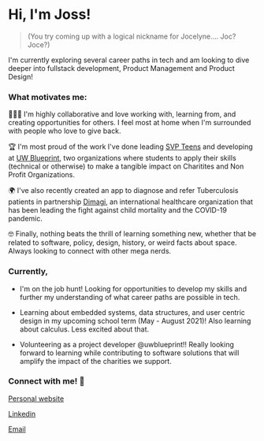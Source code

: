 # Hi, I'm Joss!
> (You try coming up with a logical nickname for Jocelyne.... Joc? Joce?) 

I'm currently exploring several career paths in tech and am looking to dive deeper into fullstack development, 
Product Management and Product Design! 

### What motivates me:
🧑‍🤝‍🧑  I'm highly collaborative and love working with, learning from, and creating opportunities for others. I feel most at home when I'm surrounded with people who love to give back. 

🏆  I'm most proud of the work I've done leading [SVP Teens](https://www.svpteens.org/) and developing at [UW Blueprint](http://uwblueprint.org/), two organizations where students to apply their skills (technical or otherwise) to make a tangible impact on Charitites and Non Profit Organizations. 

🌍  I've also recently created an app to diagnose and refer Tuberculosis patients in partnership [Dimagi](https://www.dimagi.com/), an international healthcare organization that has been leading the fight against child mortality and the COVID-19 pandemic.

🤓  Finally, nothing beats the thrill of learning something new, whether that be related to software, policy, design, history, or weird facts about space. Always looking to connect with other mega nerds.

### Currently, 
* I'm on the job hunt! Looking for opportunities to develop my skills and further my understanding of what career paths are possible in tech. 

* Learning about embedded systems, data structures, and user centric design in my upcoming school term (May - August 2021)! Also learning about calculus. Less excited about that. 

* Volunteering as a project developer @uwblueprint!! Really looking forward to learning while contributing to software solutions that will amplify the impact of the charities we support. 

### Connect with me! :iphone:
[Personal website](https://jossportfolio.web.app)

[Linkedin](https://www.linkedin.com/in/jmurphyy/)

[Email](mailto:jocelynemurphy@gmail.com)


